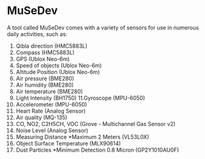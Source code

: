<h1> MuSeDev </h1>

A tool called MuSeDev comes with a variety of sensors for use in numerous daily activities, such as:

1. Qibla direction (HMC5883L)
2. Compass (HMC5883L)
3. GPS (Ublox Neo-6m)
4. Speed of objects (Ublox Neo-6m)
6. Altitude Position (Ublox Neo-6m)
7. Air pressure (BME280)
8. Air humidity (BME280)
9. Air temperature (BME280)
10. Light Intensity (BH1750)
11.Gyroscope (MPU-6050)
12. Accelerometer (MPU-6050)
13. Heart Rate (Analog Sensor)
14. Air quality (MQ-135)
15. CO, NO2, C2H5CH, VOC (Grove - Multichannel Gas Sensor v2)
16. Noise Level (Analog Sensor)
17. Measuring Distance *Maximum 2 Meters (VL53L0X)
18. Object Surface Temperature (MLX90614)
19. Dust Particles *Minimum Detection 0.8 Micron (GP2Y1010AU0F)
